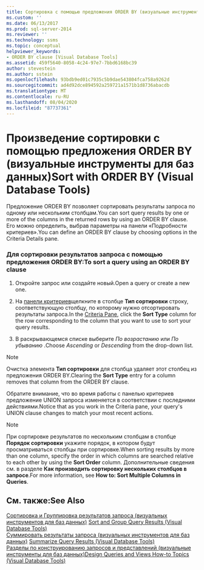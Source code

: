 ```yaml
---
title: Сортировка с помощью предложения ORDER BY (визуальные инструменты для баз данных) | Документация Майкрософт
ms.custom: ''
ms.date: 06/13/2017
ms.prod: sql-server-2014
ms.reviewer: ''
ms.technology: ssms
ms.topic: conceptual
helpviewer_keywords:
- ORDER BY clause [Visual Database Tools]
ms.assetid: 459f5640-8058-4c24-97e7-7bbd6168bc39
author: stevestein
ms.author: sstein
ms.openlocfilehash: 93bdb9ed01c7935c5b9dae543804fca758a9262d
ms.sourcegitcommit: ad4d92dce894592a259721a1571b1d8736abacdb
ms.translationtype: MT
ms.contentlocale: ru-RU
ms.lasthandoff: 08/04/2020
ms.locfileid: "87737361"
---
```

# <a name="sort-with-order-by-visual-database-tools"></a><span data-ttu-id="e1f4d-102">Произведение сортировки с помощью предложения ORDER BY (визуальные инструменты для баз данных)</span><span class="sxs-lookup"><span data-stu-id="e1f4d-102">Sort with ORDER BY (Visual Database Tools)</span></span>
  <span data-ttu-id="e1f4d-103">Предложение ORDER BY позволяет сортировать результаты запроса по одному или нескольким столбцам.</span><span class="sxs-lookup"><span data-stu-id="e1f4d-103">You can sort query results by one or more of the columns in the returned rows by using an ORDER BY clause.</span></span> <span data-ttu-id="e1f4d-104">Его можно определить, выбрав параметры на панели «Подробности критериев».</span><span class="sxs-lookup"><span data-stu-id="e1f4d-104">You can define an ORDER BY clause by choosing options in the Criteria Details pane.</span></span>  
  
### <a name="to-sort-a-query-using-an-order-by-clause"></a><span data-ttu-id="e1f4d-105">Для сортировки результатов запроса с помощью предложения ORDER BY:</span><span class="sxs-lookup"><span data-stu-id="e1f4d-105">To sort a query using an ORDER BY clause</span></span>  
  
1.  <span data-ttu-id="e1f4d-106">Откройте запрос или создайте новый.</span><span class="sxs-lookup"><span data-stu-id="e1f4d-106">Open a query or create a new one.</span></span>  
  
2.  <span data-ttu-id="e1f4d-107">На [панели критериев](visual-database-tools.md)щелкните в столбце **Тип сортировки** строку, соответствующую столбцу, по которому нужно отсортировать результаты запроса.</span><span class="sxs-lookup"><span data-stu-id="e1f4d-107">In the [Criteria Pane](visual-database-tools.md), click the **Sort Type** column for the row corresponding to the column that you want to use to sort your query results.</span></span>  
  
3.  <span data-ttu-id="e1f4d-108">В раскрывающемся списке выберите *По возрастанию* или *По убыванию* .</span><span class="sxs-lookup"><span data-stu-id="e1f4d-108">Choose *Ascending* or *Descending* from the drop-down list.</span></span>  
  
> [!NOTE]  
>  <span data-ttu-id="e1f4d-109">Очистка элемента **Тип сортировки** для столбца удаляет этот столбец из предложения ORDER BY.</span><span class="sxs-lookup"><span data-stu-id="e1f4d-109">Clearing the **Sort Type** entry for a column removes that column from the ORDER BY clause.</span></span>  
  
 <span data-ttu-id="e1f4d-110">Обратите внимание, что во время работы с панелью критериев предложение UNION запроса изменяется в соответствии с последними действиями.</span><span class="sxs-lookup"><span data-stu-id="e1f4d-110">Notice that as you work in the Criteria pane, your query's UNION clause changes to match your most recent actions.</span></span>  
  
> [!NOTE]  
>  <span data-ttu-id="e1f4d-111">При сортировке результатов по нескольким столбцам в столбце **Порядок сортировки** укажите порядок, в котором будут просматриваться столбцы при сортировке.</span><span class="sxs-lookup"><span data-stu-id="e1f4d-111">When sorting results by more than one column, specify the order in which columns are searched relative to each other by using the **Sort Order** column.</span></span> <span data-ttu-id="e1f4d-112">Дополнительные сведения см. в разделе **Как производить сортировку нескольких столбцов в запросе**.</span><span class="sxs-lookup"><span data-stu-id="e1f4d-112">For more information, see **How to: Sort Multiple Columns in Queries**.</span></span>  
  
## <a name="see-also"></a><span data-ttu-id="e1f4d-113">См. также:</span><span class="sxs-lookup"><span data-stu-id="e1f4d-113">See Also</span></span>  
 <span data-ttu-id="e1f4d-114">[Сортировка и Группировка результатов запроса &#40;визуальных инструментов для баз данных&#41;](sort-and-group-query-results-visual-database-tools.md) </span><span class="sxs-lookup"><span data-stu-id="e1f4d-114">[Sort and Group Query Results &#40;Visual Database Tools&#41;](sort-and-group-query-results-visual-database-tools.md) </span></span>  
 <span data-ttu-id="e1f4d-115">[Суммировать результаты запроса &#40;визуальных инструментов для баз данных&#41;](summarize-query-results-visual-database-tools.md) </span><span class="sxs-lookup"><span data-stu-id="e1f4d-115">[Summarize Query Results &#40;Visual Database Tools&#41;](summarize-query-results-visual-database-tools.md) </span></span>  
 [<span data-ttu-id="e1f4d-116">Разделы по конструированию запросов и представлений (визуальные инструменты для баз данных)</span><span class="sxs-lookup"><span data-stu-id="e1f4d-116">Design Queries and Views How-to Topics &#40;Visual Database Tools&#41;</span></span>](design-queries-and-views-how-to-topics-visual-database-tools.md)  
  
  
